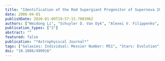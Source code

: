 ```yaml
---
title: "Identification of the Red Supergiant Progenitor of Supernova 2005cs: Do the Progenitors of Type II-P Supernovae Have Low Mass?"
date: 2006-04-01
publishDate: 2020-01-09T19:57:15.700396Z
authors: ["Weidong Li", "Schuyler D. Van Dyk", "Alexei V. Filippenko", "Jean-Charles Cuillandre", "Saurabh Jha", "Joshua S. Bloom", "Adam G. Riess", "Mario Livio"]
publication_types: ["2"]
abstract: ""
featured: false
publication: "*Astrophysical Journal*"
tags: ["Galaxies: Individual: Messier Number: M51", "Stars: Evolution", "Stars: Supernovae: General", "supernovae: individual (SN 2005cs)", "Astrophysics"]
doi: "10.1086/499916"
---
```


